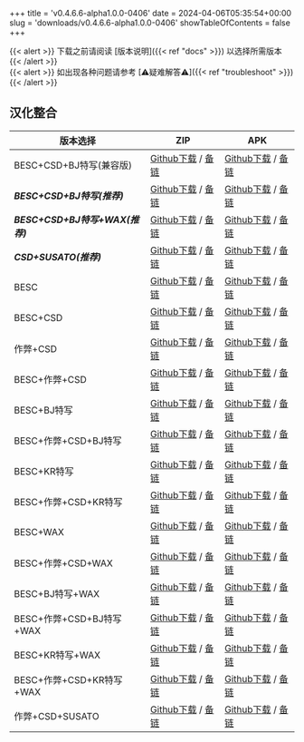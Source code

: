 
+++
title = 'v0.4.6.6-alpha1.0.0-0406'
date = 2024-04-06T05:35:54+00:00
slug = 'downloads/v0.4.6.6-alpha1.0.0-0406'
showTableOfContents = false
+++

{{< alert >}}
下载之前请阅读 [版本说明]({{< ref "docs" >}}) 以选择所需版本
{{< /alert >}}
<br>
{{< alert >}}
如出现各种问题请参考 [⚠疑难解答⚠]({{< ref "troubleshoot" >}})
{{< /alert >}}

## 汉化整合

|           版本选择            |                                                                                                                                                                            ZIP                                                                                                                                                                             |                                                                                                                                                                            APK                                                                                                                                                                             |
|-------------------------------|------------------------------------------------------------------------------------------------------------------------------------------------------------------------------------------------------------------------------------------------------------------------------------------------------------------------------------------------------------|------------------------------------------------------------------------------------------------------------------------------------------------------------------------------------------------------------------------------------------------------------------------------------------------------------------------------------------------------------|
|BESC+CSD+BJ特写(兼容版)        |[Github下载](https://github.com/DoL-Lyra/Lyra/releases/download/v0.4.6.6-alpha1.0.0-0406/DoL-0.4.6.6-Lyra-a1.0.0-polyfill-besc-cheat-csd-sideviewbj-0406.zip ) / [备链](https://mirror.ghproxy.com/https://github.com/DoL-Lyra/Lyra/releases/download/v0.4.6.6-alpha1.0.0-0406/DoL-0.4.6.6-Lyra-a1.0.0-polyfill-besc-cheat-csd-sideviewbj-0406.zip )|[Github下载](https://github.com/DoL-Lyra/Lyra/releases/download/v0.4.6.6-alpha1.0.0-0406/DoL-0.4.6.6-Lyra-a1.0.0-polyfill-besc-cheat-csd-sideviewbj-0406.apk ) / [备链](https://mirror.ghproxy.com/https://github.com/DoL-Lyra/Lyra/releases/download/v0.4.6.6-alpha1.0.0-0406/DoL-0.4.6.6-Lyra-a1.0.0-polyfill-besc-cheat-csd-sideviewbj-0406.apk )|
|***BESC+CSD+BJ特写(推荐)***    |[Github下载](https://github.com/DoL-Lyra/Lyra/releases/download/v0.4.6.6-alpha1.0.0-0406/DoL-0.4.6.6-Lyra-a1.0.0-besc-csd-sideviewbj-0406.zip ) / [备链](https://mirror.ghproxy.com/https://github.com/DoL-Lyra/Lyra/releases/download/v0.4.6.6-alpha1.0.0-0406/DoL-0.4.6.6-Lyra-a1.0.0-besc-csd-sideviewbj-0406.zip )                              |[Github下载](https://github.com/DoL-Lyra/Lyra/releases/download/v0.4.6.6-alpha1.0.0-0406/DoL-0.4.6.6-Lyra-a1.0.0-besc-csd-sideviewbj-0406.apk ) / [备链](https://mirror.ghproxy.com/https://github.com/DoL-Lyra/Lyra/releases/download/v0.4.6.6-alpha1.0.0-0406/DoL-0.4.6.6-Lyra-a1.0.0-besc-csd-sideviewbj-0406.apk )                              |
|***BESC+CSD+BJ特写+WAX(推荐)***|[Github下载](https://github.com/DoL-Lyra/Lyra/releases/download/v0.4.6.6-alpha1.0.0-0406/DoL-0.4.6.6-Lyra-a1.0.0-besc-wax-csd-sideviewbj-0406.zip ) / [备链](https://mirror.ghproxy.com/https://github.com/DoL-Lyra/Lyra/releases/download/v0.4.6.6-alpha1.0.0-0406/DoL-0.4.6.6-Lyra-a1.0.0-besc-wax-csd-sideviewbj-0406.zip )                      |[Github下载](https://github.com/DoL-Lyra/Lyra/releases/download/v0.4.6.6-alpha1.0.0-0406/DoL-0.4.6.6-Lyra-a1.0.0-besc-wax-csd-sideviewbj-0406.apk ) / [备链](https://mirror.ghproxy.com/https://github.com/DoL-Lyra/Lyra/releases/download/v0.4.6.6-alpha1.0.0-0406/DoL-0.4.6.6-Lyra-a1.0.0-besc-wax-csd-sideviewbj-0406.apk )                      |
|***CSD+SUSATO(推荐)***         |[Github下载](https://github.com/DoL-Lyra/Lyra/releases/download/v0.4.6.6-alpha1.0.0-0406/DoL-0.4.6.6-Lyra-a1.0.0-susato-csd-0406.zip ) / [备链](https://mirror.ghproxy.com/https://github.com/DoL-Lyra/Lyra/releases/download/v0.4.6.6-alpha1.0.0-0406/DoL-0.4.6.6-Lyra-a1.0.0-susato-csd-0406.zip )                                                |[Github下载](https://github.com/DoL-Lyra/Lyra/releases/download/v0.4.6.6-alpha1.0.0-0406/DoL-0.4.6.6-Lyra-a1.0.0-susato-csd-0406.apk ) / [备链](https://mirror.ghproxy.com/https://github.com/DoL-Lyra/Lyra/releases/download/v0.4.6.6-alpha1.0.0-0406/DoL-0.4.6.6-Lyra-a1.0.0-susato-csd-0406.apk )                                                |
|BESC                           |[Github下载](https://github.com/DoL-Lyra/Lyra/releases/download/v0.4.6.6-alpha1.0.0-0406/DoL-0.4.6.6-Lyra-a1.0.0-besc-0406.zip ) / [备链](https://mirror.ghproxy.com/https://github.com/DoL-Lyra/Lyra/releases/download/v0.4.6.6-alpha1.0.0-0406/DoL-0.4.6.6-Lyra-a1.0.0-besc-0406.zip )                                                            |[Github下载](https://github.com/DoL-Lyra/Lyra/releases/download/v0.4.6.6-alpha1.0.0-0406/DoL-0.4.6.6-Lyra-a1.0.0-besc-0406.apk ) / [备链](https://mirror.ghproxy.com/https://github.com/DoL-Lyra/Lyra/releases/download/v0.4.6.6-alpha1.0.0-0406/DoL-0.4.6.6-Lyra-a1.0.0-besc-0406.apk )                                                            |
|BESC+CSD                       |[Github下载](https://github.com/DoL-Lyra/Lyra/releases/download/v0.4.6.6-alpha1.0.0-0406/DoL-0.4.6.6-Lyra-a1.0.0-besc-csd-0406.zip ) / [备链](https://mirror.ghproxy.com/https://github.com/DoL-Lyra/Lyra/releases/download/v0.4.6.6-alpha1.0.0-0406/DoL-0.4.6.6-Lyra-a1.0.0-besc-csd-0406.zip )                                                    |[Github下载](https://github.com/DoL-Lyra/Lyra/releases/download/v0.4.6.6-alpha1.0.0-0406/DoL-0.4.6.6-Lyra-a1.0.0-besc-csd-0406.apk ) / [备链](https://mirror.ghproxy.com/https://github.com/DoL-Lyra/Lyra/releases/download/v0.4.6.6-alpha1.0.0-0406/DoL-0.4.6.6-Lyra-a1.0.0-besc-csd-0406.apk )                                                    |
|作弊+CSD                       |[Github下载](https://github.com/DoL-Lyra/Lyra/releases/download/v0.4.6.6-alpha1.0.0-0406/DoL-0.4.6.6-Lyra-a1.0.0-cheat-csd-0406.zip ) / [备链](https://mirror.ghproxy.com/https://github.com/DoL-Lyra/Lyra/releases/download/v0.4.6.6-alpha1.0.0-0406/DoL-0.4.6.6-Lyra-a1.0.0-cheat-csd-0406.zip )                                                  |[Github下载](https://github.com/DoL-Lyra/Lyra/releases/download/v0.4.6.6-alpha1.0.0-0406/DoL-0.4.6.6-Lyra-a1.0.0-cheat-csd-0406.apk ) / [备链](https://mirror.ghproxy.com/https://github.com/DoL-Lyra/Lyra/releases/download/v0.4.6.6-alpha1.0.0-0406/DoL-0.4.6.6-Lyra-a1.0.0-cheat-csd-0406.apk )                                                  |
|BESC+作弊+CSD                  |[Github下载](https://github.com/DoL-Lyra/Lyra/releases/download/v0.4.6.6-alpha1.0.0-0406/DoL-0.4.6.6-Lyra-a1.0.0-besc-cheat-csd-0406.zip ) / [备链](https://mirror.ghproxy.com/https://github.com/DoL-Lyra/Lyra/releases/download/v0.4.6.6-alpha1.0.0-0406/DoL-0.4.6.6-Lyra-a1.0.0-besc-cheat-csd-0406.zip )                                        |[Github下载](https://github.com/DoL-Lyra/Lyra/releases/download/v0.4.6.6-alpha1.0.0-0406/DoL-0.4.6.6-Lyra-a1.0.0-besc-cheat-csd-0406.apk ) / [备链](https://mirror.ghproxy.com/https://github.com/DoL-Lyra/Lyra/releases/download/v0.4.6.6-alpha1.0.0-0406/DoL-0.4.6.6-Lyra-a1.0.0-besc-cheat-csd-0406.apk )                                        |
|BESC+BJ特写                    |[Github下载](https://github.com/DoL-Lyra/Lyra/releases/download/v0.4.6.6-alpha1.0.0-0406/DoL-0.4.6.6-Lyra-a1.0.0-besc-sideviewbj-0406.zip ) / [备链](https://mirror.ghproxy.com/https://github.com/DoL-Lyra/Lyra/releases/download/v0.4.6.6-alpha1.0.0-0406/DoL-0.4.6.6-Lyra-a1.0.0-besc-sideviewbj-0406.zip )                                      |[Github下载](https://github.com/DoL-Lyra/Lyra/releases/download/v0.4.6.6-alpha1.0.0-0406/DoL-0.4.6.6-Lyra-a1.0.0-besc-sideviewbj-0406.apk ) / [备链](https://mirror.ghproxy.com/https://github.com/DoL-Lyra/Lyra/releases/download/v0.4.6.6-alpha1.0.0-0406/DoL-0.4.6.6-Lyra-a1.0.0-besc-sideviewbj-0406.apk )                                      |
|BESC+作弊+CSD+BJ特写           |[Github下载](https://github.com/DoL-Lyra/Lyra/releases/download/v0.4.6.6-alpha1.0.0-0406/DoL-0.4.6.6-Lyra-a1.0.0-besc-cheat-csd-sideviewbj-0406.zip ) / [备链](https://mirror.ghproxy.com/https://github.com/DoL-Lyra/Lyra/releases/download/v0.4.6.6-alpha1.0.0-0406/DoL-0.4.6.6-Lyra-a1.0.0-besc-cheat-csd-sideviewbj-0406.zip )                  |[Github下载](https://github.com/DoL-Lyra/Lyra/releases/download/v0.4.6.6-alpha1.0.0-0406/DoL-0.4.6.6-Lyra-a1.0.0-besc-cheat-csd-sideviewbj-0406.apk ) / [备链](https://mirror.ghproxy.com/https://github.com/DoL-Lyra/Lyra/releases/download/v0.4.6.6-alpha1.0.0-0406/DoL-0.4.6.6-Lyra-a1.0.0-besc-cheat-csd-sideviewbj-0406.apk )                  |
|BESC+KR特写                    |[Github下载](https://github.com/DoL-Lyra/Lyra/releases/download/v0.4.6.6-alpha1.0.0-0406/DoL-0.4.6.6-Lyra-a1.0.0-besc-sideviewkr-0406.zip ) / [备链](https://mirror.ghproxy.com/https://github.com/DoL-Lyra/Lyra/releases/download/v0.4.6.6-alpha1.0.0-0406/DoL-0.4.6.6-Lyra-a1.0.0-besc-sideviewkr-0406.zip )                                      |[Github下载](https://github.com/DoL-Lyra/Lyra/releases/download/v0.4.6.6-alpha1.0.0-0406/DoL-0.4.6.6-Lyra-a1.0.0-besc-sideviewkr-0406.apk ) / [备链](https://mirror.ghproxy.com/https://github.com/DoL-Lyra/Lyra/releases/download/v0.4.6.6-alpha1.0.0-0406/DoL-0.4.6.6-Lyra-a1.0.0-besc-sideviewkr-0406.apk )                                      |
|BESC+作弊+CSD+KR特写           |[Github下载](https://github.com/DoL-Lyra/Lyra/releases/download/v0.4.6.6-alpha1.0.0-0406/DoL-0.4.6.6-Lyra-a1.0.0-besc-cheat-csd-sideviewkr-0406.zip ) / [备链](https://mirror.ghproxy.com/https://github.com/DoL-Lyra/Lyra/releases/download/v0.4.6.6-alpha1.0.0-0406/DoL-0.4.6.6-Lyra-a1.0.0-besc-cheat-csd-sideviewkr-0406.zip )                  |[Github下载](https://github.com/DoL-Lyra/Lyra/releases/download/v0.4.6.6-alpha1.0.0-0406/DoL-0.4.6.6-Lyra-a1.0.0-besc-cheat-csd-sideviewkr-0406.apk ) / [备链](https://mirror.ghproxy.com/https://github.com/DoL-Lyra/Lyra/releases/download/v0.4.6.6-alpha1.0.0-0406/DoL-0.4.6.6-Lyra-a1.0.0-besc-cheat-csd-sideviewkr-0406.apk )                  |
|BESC+WAX                       |[Github下载](https://github.com/DoL-Lyra/Lyra/releases/download/v0.4.6.6-alpha1.0.0-0406/DoL-0.4.6.6-Lyra-a1.0.0-besc-wax-0406.zip ) / [备链](https://mirror.ghproxy.com/https://github.com/DoL-Lyra/Lyra/releases/download/v0.4.6.6-alpha1.0.0-0406/DoL-0.4.6.6-Lyra-a1.0.0-besc-wax-0406.zip )                                                    |[Github下载](https://github.com/DoL-Lyra/Lyra/releases/download/v0.4.6.6-alpha1.0.0-0406/DoL-0.4.6.6-Lyra-a1.0.0-besc-wax-0406.apk ) / [备链](https://mirror.ghproxy.com/https://github.com/DoL-Lyra/Lyra/releases/download/v0.4.6.6-alpha1.0.0-0406/DoL-0.4.6.6-Lyra-a1.0.0-besc-wax-0406.apk )                                                    |
|BESC+作弊+CSD+WAX              |[Github下载](https://github.com/DoL-Lyra/Lyra/releases/download/v0.4.6.6-alpha1.0.0-0406/DoL-0.4.6.6-Lyra-a1.0.0-besc-wax-cheat-csd-0406.zip ) / [备链](https://mirror.ghproxy.com/https://github.com/DoL-Lyra/Lyra/releases/download/v0.4.6.6-alpha1.0.0-0406/DoL-0.4.6.6-Lyra-a1.0.0-besc-wax-cheat-csd-0406.zip )                                |[Github下载](https://github.com/DoL-Lyra/Lyra/releases/download/v0.4.6.6-alpha1.0.0-0406/DoL-0.4.6.6-Lyra-a1.0.0-besc-wax-cheat-csd-0406.apk ) / [备链](https://mirror.ghproxy.com/https://github.com/DoL-Lyra/Lyra/releases/download/v0.4.6.6-alpha1.0.0-0406/DoL-0.4.6.6-Lyra-a1.0.0-besc-wax-cheat-csd-0406.apk )                                |
|BESC+BJ特写+WAX                |[Github下载](https://github.com/DoL-Lyra/Lyra/releases/download/v0.4.6.6-alpha1.0.0-0406/DoL-0.4.6.6-Lyra-a1.0.0-besc-wax-sideviewbj-0406.zip ) / [备链](https://mirror.ghproxy.com/https://github.com/DoL-Lyra/Lyra/releases/download/v0.4.6.6-alpha1.0.0-0406/DoL-0.4.6.6-Lyra-a1.0.0-besc-wax-sideviewbj-0406.zip )                              |[Github下载](https://github.com/DoL-Lyra/Lyra/releases/download/v0.4.6.6-alpha1.0.0-0406/DoL-0.4.6.6-Lyra-a1.0.0-besc-wax-sideviewbj-0406.apk ) / [备链](https://mirror.ghproxy.com/https://github.com/DoL-Lyra/Lyra/releases/download/v0.4.6.6-alpha1.0.0-0406/DoL-0.4.6.6-Lyra-a1.0.0-besc-wax-sideviewbj-0406.apk )                              |
|BESC+作弊+CSD+BJ特写+WAX       |[Github下载](https://github.com/DoL-Lyra/Lyra/releases/download/v0.4.6.6-alpha1.0.0-0406/DoL-0.4.6.6-Lyra-a1.0.0-besc-wax-cheat-csd-sideviewbj-0406.zip ) / [备链](https://mirror.ghproxy.com/https://github.com/DoL-Lyra/Lyra/releases/download/v0.4.6.6-alpha1.0.0-0406/DoL-0.4.6.6-Lyra-a1.0.0-besc-wax-cheat-csd-sideviewbj-0406.zip )          |[Github下载](https://github.com/DoL-Lyra/Lyra/releases/download/v0.4.6.6-alpha1.0.0-0406/DoL-0.4.6.6-Lyra-a1.0.0-besc-wax-cheat-csd-sideviewbj-0406.apk ) / [备链](https://mirror.ghproxy.com/https://github.com/DoL-Lyra/Lyra/releases/download/v0.4.6.6-alpha1.0.0-0406/DoL-0.4.6.6-Lyra-a1.0.0-besc-wax-cheat-csd-sideviewbj-0406.apk )          |
|BESC+KR特写+WAX                |[Github下载](https://github.com/DoL-Lyra/Lyra/releases/download/v0.4.6.6-alpha1.0.0-0406/DoL-0.4.6.6-Lyra-a1.0.0-besc-wax-sideviewkr-0406.zip ) / [备链](https://mirror.ghproxy.com/https://github.com/DoL-Lyra/Lyra/releases/download/v0.4.6.6-alpha1.0.0-0406/DoL-0.4.6.6-Lyra-a1.0.0-besc-wax-sideviewkr-0406.zip )                              |[Github下载](https://github.com/DoL-Lyra/Lyra/releases/download/v0.4.6.6-alpha1.0.0-0406/DoL-0.4.6.6-Lyra-a1.0.0-besc-wax-sideviewkr-0406.apk ) / [备链](https://mirror.ghproxy.com/https://github.com/DoL-Lyra/Lyra/releases/download/v0.4.6.6-alpha1.0.0-0406/DoL-0.4.6.6-Lyra-a1.0.0-besc-wax-sideviewkr-0406.apk )                              |
|BESC+作弊+CSD+KR特写+WAX       |[Github下载](https://github.com/DoL-Lyra/Lyra/releases/download/v0.4.6.6-alpha1.0.0-0406/DoL-0.4.6.6-Lyra-a1.0.0-besc-wax-cheat-csd-sideviewkr-0406.zip ) / [备链](https://mirror.ghproxy.com/https://github.com/DoL-Lyra/Lyra/releases/download/v0.4.6.6-alpha1.0.0-0406/DoL-0.4.6.6-Lyra-a1.0.0-besc-wax-cheat-csd-sideviewkr-0406.zip )          |[Github下载](https://github.com/DoL-Lyra/Lyra/releases/download/v0.4.6.6-alpha1.0.0-0406/DoL-0.4.6.6-Lyra-a1.0.0-besc-wax-cheat-csd-sideviewkr-0406.apk ) / [备链](https://mirror.ghproxy.com/https://github.com/DoL-Lyra/Lyra/releases/download/v0.4.6.6-alpha1.0.0-0406/DoL-0.4.6.6-Lyra-a1.0.0-besc-wax-cheat-csd-sideviewkr-0406.apk )          |
|作弊+CSD+SUSATO                |[Github下载](https://github.com/DoL-Lyra/Lyra/releases/download/v0.4.6.6-alpha1.0.0-0406/DoL-0.4.6.6-Lyra-a1.0.0-susato-cheat-csd-0406.zip ) / [备链](https://mirror.ghproxy.com/https://github.com/DoL-Lyra/Lyra/releases/download/v0.4.6.6-alpha1.0.0-0406/DoL-0.4.6.6-Lyra-a1.0.0-susato-cheat-csd-0406.zip )                                    |[Github下载](https://github.com/DoL-Lyra/Lyra/releases/download/v0.4.6.6-alpha1.0.0-0406/DoL-0.4.6.6-Lyra-a1.0.0-susato-cheat-csd-0406.apk ) / [备链](https://mirror.ghproxy.com/https://github.com/DoL-Lyra/Lyra/releases/download/v0.4.6.6-alpha1.0.0-0406/DoL-0.4.6.6-Lyra-a1.0.0-susato-cheat-csd-0406.apk )                                    |

